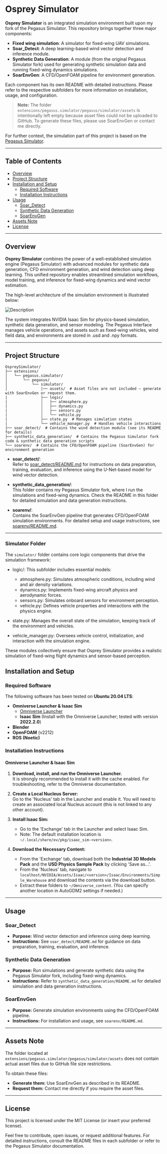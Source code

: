 # Osprey Simulator

**Osprey Simulator** is an integrated simulation environment built upon my fork of the Pegasus Simulator. This repository brings together three major components:

- **Fixed wing simulation**: A simulator for fixed-wing UAV simulations.
- **Soar_Detect**: A deep learning-based wind vector detection and inference module.
- **Synthetic Data Generation**: A module (from the original Pegasus Simulator fork) used for generating synthetic simulation data and running fixed-wing dynamics simulations.
- **SoarEnvGen**: A CFD/OpenFOAM pipeline for environment generation.

Each component has its own README with detailed instructions. Please refer to the respective subfolders for more information on installation, usage, and configuration.

> **Note:** The folder `extensions/pegasus.simulator/pegasus/simulator/assets` is intentionally left empty because asset files could not be uploaded to GitHub. To generate these files, please use SoarEnvGen or contact me directly.

For further context, the simulation part of this project is based on the [Pegasus Simulator](https://github.com/PegasusSimulator/PegasusSimulator).

---

## Table of Contents

- [Overview](#overview)
- [Project Structure](#project-structure)
- [Installation and Setup](#installation-and-setup)
  - [Required Software](#required-software)
  - [Installation Instructions](#installation-instructions)
- [Usage](#usage)
  - [Soar_Detect](#soar_detect)
  - [Synthetic Data Generation](#synthetic-data-generation)
  - [SoarEnvGen](#soarenvgen)
- [Assets Note](#assets-note)
- [License](#license)

---

## Overview

**Osprey Simulator** combines the power of a well-established simulation engine (Pegasus Simulator) with advanced modules for synthetic data generation, CFD environment generation, and wind detection using deep learning. This unified repository enables streamlined simulation workflows, model training, and inference for fixed-wing dynamics and wind vector estimation.

The high-level architecture of the simulation environment is illustrated below:

![Description](docs/code_schematic-simulation_env.png)


The system integrates NVIDIA Isaac Sim for physics-based simulation, synthetic data generation, and sensor modeling. The Pegasus Interface manages vehicle operations, and assets such as fixed-wing vehicles, wind field data, and environments are stored in .usd and .npy formats.

---

## Project Structure

```
OspreySimulator/
├── extensions/
│   └── pegasus.simulator/
│       └── pegasus/
│           └── simulator/
│               |── assets/  # Asset files are not included – generate with SoarEnvGen or request them.
|               ├── logic/
|               │   ├── atmosphere.py
|               │   ├── dynamics.py
|               │   ├── sensors.py
|               │   └── vehicle.py
|               ├── state.py  # Manages simulation states
|               └── vehicle_manager.py  # Handles vehicle interactions
├── soar_detect/  # Contains the wind detection module (see its README for details)
├── synthetic_data_generation/  # Contains the Pegasus Simulator fork code & synthetic data generation scripts
└── soarenv/  # Contains the CFD/OpenFOAM pipeline (SoarEnvGen) for environment generation
```

- **soar_detect/**:  
  Refer to [soar_detect/README.md](soar_detect/README.md) for instructions on data preparation, training, evaluation, and inference using the U-Net-based model for wind vector detection.

- **synthetic_data_generation/**:  
  This folder contains my Pegasus Simulator fork, where I run the simulations and fixed-wing dynamics. Check the README in this folder for detailed simulation and data generation instructions.

- **soarenv/**:  
  Contains the SoarEnvGen pipeline that generates CFD/OpenFOAM simulation environments. For detailed setup and usage instructions, see [soarenv/README.md](soarenv/README.md).

---
### Simulator Folder

The `simulator/` folder contains core logic components that drive the simulation framework:

- logic/: This subfolder includes essential models:
  - atmosphere.py: Simulates atmospheric conditions, including wind and air density variations.
  - dynamics.py: Implements fixed-wing aircraft physics and aerodynamic forces.
  - sensors.py: Simulates onboard sensors for environment perception.
  - vehicle.py: Defines vehicle properties and interactions with the physics engine.

- state.py: Manages the overall state of the simulation, keeping track of the environment and vehicles.

- vehicle_manager.py: Oversees vehicle control, initialization, and interaction with the simulation engine.

These modules collectively ensure that Osprey Simulator provides a realistic simulation of fixed-wing flight dynamics and sensor-based perception.

## Installation and Setup

### Required Software

The following software has been tested on **Ubuntu 20.04 LTS**:

- **Omniverse Launcher & Isaac Sim**  
  - [Omniverse Launcher](https://www.nvidia.com/en-us/omniverse/launcher/)  
  - **Isaac Sim** (Install with the Omniverse Launcher; tested with version **2022.2.0**)
- **Blender**
- **OpenFOAM** (v2212)
- **ROS (Noetic)**

### Installation Instructions

#### Omniverse Launcher & Isaac Sim

1. **Download, install, and run the Omniverse Launcher.**  
   It is strongly recommended to install it with the cache enabled. For troubleshooting, refer to the Omniverse documentation.

2. **Create a Local Nucleus Server:**  
   Go to the 'Nucleus' tab in the Launcher and enable it. You will need to create an associated local Nucleus account (this is not linked to any other account).

3. **Install Isaac Sim:**  
   - Go to the 'Exchange' tab in the Launcher and select Isaac Sim.
   - Note: The default installation location is `~/.local/share/ov/pkg/isaac_sim-<version>`.

4. **Download the Necessary Content:**  
   - From the 'Exchange' tab, download both the **Industrial 3D Models Pack** and the **USD Physics Sample Pack** by clicking 'Save as...'.
   - From the 'Nucleus' tab, navigate to `localhost/NVIDIA/Assets/Isaac/<version>/Isaac/Environments/Simple_Warehouse` and download the contents via the download button.
   - Extract these folders to `~/Omniverse_content`. (You can specify another location in AutoGDM2 settings if needed.)

---

## Usage

### Soar_Detect
- **Purpose:** Wind vector detection and inference using deep learning.
- **Instructions:** See `soar_detect/README.md` for guidance on data preparation, training, evaluation, and inference.

### Synthetic Data Generation
- **Purpose:** Run simulations and generate synthetic data using the Pegasus Simulator fork, including fixed-wing dynamics.
- **Instructions:** Refer to `synthetic_data_generation/README.md` for detailed simulation and data generation instructions.

### SoarEnvGen
- **Purpose:** Generate simulation environments using the CFD/OpenFOAM pipeline.
- **Instructions:** For installation and usage, see `soarenv/README.md`.

---

## Assets Note

The folder located at `extensions/pegasus.simulator/pegasus/simulator/assets` does not contain actual asset files due to GitHub file size restrictions.

To obtain these files:
- **Generate them:** Use SoarEnvGen as described in its README.
- **Request them:** Contact me directly if you require the asset files.

---

## License

This project is licensed under the MIT License (or insert your preferred license).

Feel free to contribute, open issues, or request additional features. For detailed instructions, consult the README files in each subfolder or refer to the Pegasus Simulator documentation.